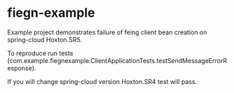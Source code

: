 # fiegn-example
Example project demonstrates failure of feing client bean creation on spring-cloud Hoxton.SR5.

To reproduce run tests (com.example.fiegnexample.ClientApplicationTests.testSendMessageErrorResponse).

If you will change spring-cloud version Hoxton.SR4 test will pass.
